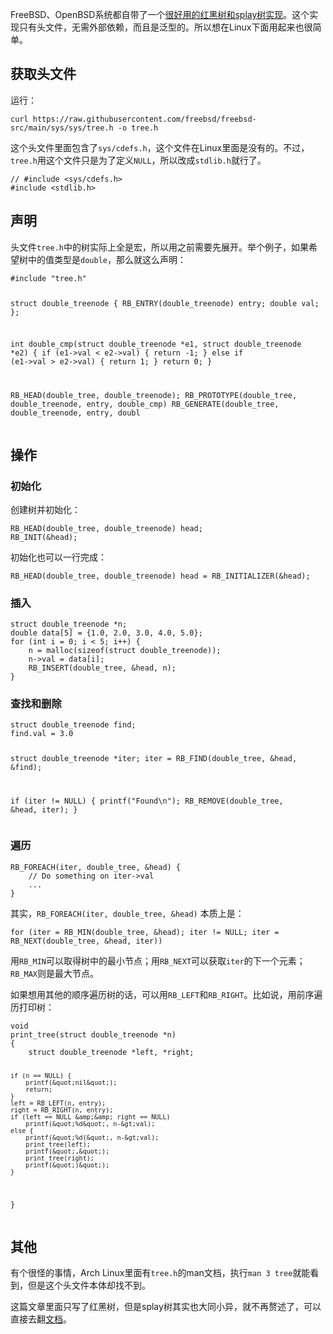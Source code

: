 <p>FreeBSD、OpenBSD系统都自带了一个<a href="https://github.com/freebsd/freebsd-src/blob/main/sys/sys/tree.h">很好用的红黑树和splay树实现</a>。这个实现只有头文件，无需外部依赖，而且是泛型的。所以想在Linux下面用起来也很简单。</p>
<h2 id="获取头文件">获取头文件</h2>
<p>运行：</p>
<pre><code>curl https://raw.githubusercontent.com/freebsd/freebsd-src/main/sys/sys/tree.h -o tree.h</code></pre>
<p>这个头文件里面包含了<code>sys/cdefs.h</code>，这个文件在Linux里面是没有的。不过，<code>tree.h</code>用这个文件只是为了定义<code>NULL</code>，所以改成<code>stdlib.h</code>就行了。</p>
<pre><code>// #include &lt;sys/cdefs.h&gt;
#include &lt;stdlib.h&gt;</code></pre>
<h2 id="声明">声明</h2>
<p>头文件<code>tree.h</code>中的树实际上全是宏，所以用之前需要先展开。举个例子，如果希望树中的值类型是<code>double</code>，那么就这么声明：</p>
<pre><code>#include &quot;tree.h&quot;

struct double_treenode {
    RB_ENTRY(double_treenode) entry;
    double val;
};

int double_cmp(struct double_treenode *e1, struct double_treenode *e2) {
    if (e1-&gt;val &lt; e2-&gt;val) {
        return -1;
    } else if (e1-&gt;val &gt; e2-&gt;val) {
        return 1;
    }
    return 0;
}

RB_HEAD(double_tree, double_treenode);
RB_PROTOTYPE(double_tree, double_treenode, entry, double_cmp)
RB_GENERATE(double_tree, double_treenode, entry, doubl</code></pre>
<h2 id="操作">操作</h2>
<h3 id="初始化">初始化</h3>
<p>创建树并初始化：</p>
<pre><code>RB_HEAD(double_tree, double_treenode) head;
RB_INIT(&amp;head);</code></pre>
<p>初始化也可以一行完成：</p>
<pre><code>RB_HEAD(double_tree, double_treenode) head = RB_INITIALIZER(&amp;head);</code></pre>
<h3 id="插入">插入</h3>
<pre><code>struct double_treenode *n;
double data[5] = {1.0, 2.0, 3.0, 4.0, 5.0};
for (int i = 0; i &lt; 5; i++) {
    n = malloc(sizeof(struct double_treenode));
    n-&gt;val = data[i];
    RB_INSERT(double_tree, &amp;head, n);    
}</code></pre>
<h3 id="查找和删除">查找和删除</h3>
<pre><code>struct double_treenode find;
find.val = 3.0

struct double_treenode *iter;
iter = RB_FIND(double_tree, &amp;head, &amp;find);

if (iter != NULL) {
    printf(&quot;Found\n&quot;);
    RB_REMOVE(double_tree, &amp;head, iter);
}</code></pre>
<h3 id="遍历">遍历</h3>
<pre><code>RB_FOREACH(iter, double_tree, &amp;head) {
    // Do something on iter-&gt;val
    ...
}</code></pre>
<p>其实，<code>RB_FOREACH(iter, double_tree, &amp;head)</code> 本质上是：</p>
<pre><code>for (iter = RB_MIN(double_tree, &amp;head); iter != NULL; iter = RB_NEXT(double_tree, &amp;head, iter))</code></pre>
<p>用<code>RB_MIN</code>可以取得树中的最小节点；用<code>RB_NEXT</code>可以获取<code>iter</code>的下一个元素；<code>RB_MAX</code>则是最大节点。</p>
<p>如果想用其他的顺序遍历树的话，可以用<code>RB_LEFT</code>和<code>RB_RIGHT</code>。比如说，用前序遍历打印树：</p>
<pre><code>void
print_tree(struct double_treenode *n)
{
    struct double_treenode *left, *right;

    if (n == NULL) {
        printf(&quot;nil&quot;);
        return;
    }
    left = RB_LEFT(n, entry);
    right = RB_RIGHT(n, entry);
    if (left == NULL &amp;&amp; right == NULL)
        printf(&quot;%d&quot;, n-&gt;val);
    else {
        printf(&quot;%d(&quot;, n-&gt;val);
        print_tree(left);
        printf(&quot;,&quot;);
        print_tree(right);
        printf(&quot;)&quot;);
    }
}</code></pre>
<h2 id="其他">其他</h2>
<p>有个很怪的事情，Arch Linux里面有<code>tree.h</code>的man文档，执行<code>man 3 tree</code>就能看到，但是这个头文件本体却找不到。</p>
<p>这篇文章里面只写了红黑树，但是splay树其实也大同小异，就不再赘述了，可以直接去翻<a href="https://www.freebsd.org/cgi/man.cgi?query=tree&amp;sektion=3&amp;format=html">文档</a>。</p>
